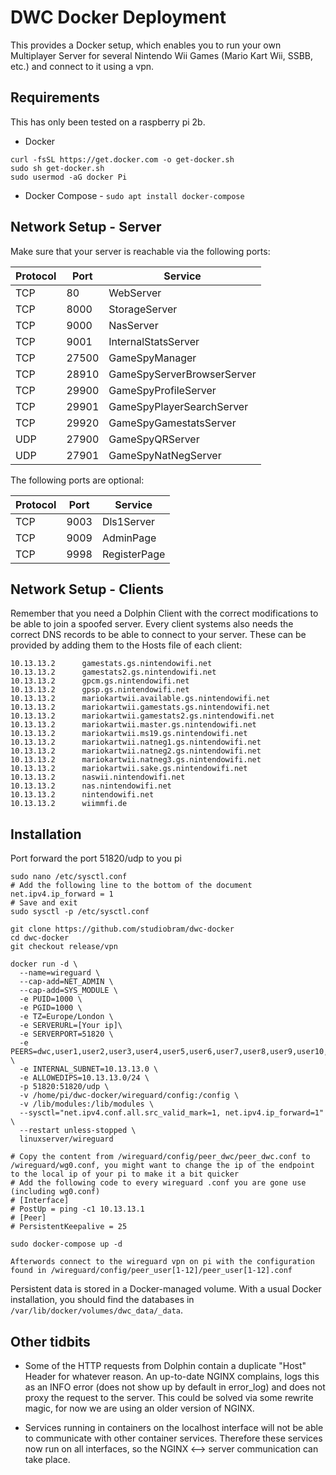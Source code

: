 # DWC Docker Deployment

This provides a Docker setup, which enables you to run your own Multiplayer Server for several Nintendo Wii Games (Mario Kart Wii, SSBB, etc.) and connect to it using a vpn.

## Requirements

This has only been tested on a raspberry pi 2b.

 - Docker 
 ```
curl -fsSL https://get.docker.com -o get-docker.sh
sudo sh get-docker.sh
sudo usermod -aG docker Pi
 ```
 - Docker Compose - ```sudo apt install docker-compose```

## Network Setup - Server

Make sure that your server is reachable via the following ports:

| Protocol | Port  | Service                    |
|----------|-------|----------------------------|
| TCP      | 80    | WebServer                  |
| TCP      | 8000  | StorageServer              |
| TCP      | 9000  | NasServer                  |
| TCP      | 9001  | InternalStatsServer        |
| TCP      | 27500 | GameSpyManager             |
| TCP      | 28910 | GameSpyServerBrowserServer |
| TCP      | 29900 | GameSpyProfileServer       |
| TCP      | 29901 | GameSpyPlayerSearchServer  |
| TCP      | 29920 | GameSpyGamestatsServer     |
| UDP      | 27900 | GameSpyQRServer            |
| UDP      | 27901 | GameSpyNatNegServer        |

The following ports are optional:

| Protocol | Port  | Service                    |
|----------|-------|----------------------------|
| TCP      | 9003  | Dls1Server                 |
| TCP      | 9009  | AdminPage                  |
| TCP      | 9998  | RegisterPage               |

## Network Setup - Clients

Remember that you need a Dolphin Client with the correct modifications to be able to join a spoofed server.
Every client systems also needs the correct DNS records to be able to connect to your server. These can be provided by adding them to the Hosts file of each client:

```
10.13.13.2		gamestats.gs.nintendowifi.net
10.13.13.2		gamestats2.gs.nintendowifi.net
10.13.13.2		gpcm.gs.nintendowifi.net
10.13.13.2		gpsp.gs.nintendowifi.net
10.13.13.2		mariokartwii.available.gs.nintendowifi.net
10.13.13.2		mariokartwii.gamestats.gs.nintendowifi.net
10.13.13.2		mariokartwii.gamestats2.gs.nintendowifi.net
10.13.13.2		mariokartwii.master.gs.nintendowifi.net
10.13.13.2		mariokartwii.ms19.gs.nintendowifi.net
10.13.13.2		mariokartwii.natneg1.gs.nintendowifi.net
10.13.13.2		mariokartwii.natneg2.gs.nintendowifi.net
10.13.13.2		mariokartwii.natneg3.gs.nintendowifi.net
10.13.13.2		mariokartwii.sake.gs.nintendowifi.net
10.13.13.2		naswii.nintendowifi.net
10.13.13.2		nas.nintendowifi.net
10.13.13.2		nintendowifi.net
10.13.13.2		wiimmfi.de
```

## Installation
Port forward the port 51820/udp to you pi

```
sudo nano /etc/sysctl.conf
# Add the following line to the bottom of the document
net.ipv4.ip_forward = 1
# Save and exit
sudo sysctl -p /etc/sysctl.conf

git clone https://github.com/studiobram/dwc-docker
cd dwc-docker
git checkout release/vpn

docker run -d \
  --name=wireguard \
  --cap-add=NET_ADMIN \
  --cap-add=SYS_MODULE \
  -e PUID=1000 \
  -e PGID=1000 \
  -e TZ=Europe/London \
  -e SERVERURL=[Your ip]\
  -e SERVERPORT=51820 \
  -e PEERS=dwc,user1,user2,user3,user4,user5,user6,user7,user8,user9,user10,user11,user12, \
  -e INTERNAL_SUBNET=10.13.13.0 \
  -e ALLOWEDIPS=10.13.13.0/24 \
  -p 51820:51820/udp \
  -v /home/pi/dwc-docker/wireguard/config:/config \
  -v /lib/modules:/lib/modules \
  --sysctl="net.ipv4.conf.all.src_valid_mark=1, net.ipv4.ip_forward=1" \
  --restart unless-stopped \
  linuxserver/wireguard
  
# Copy the content from /wireguard/config/peer_dwc/peer_dwc.conf to /wireguard/wg0.conf, you might want to change the ip of the endpoint to the local ip of your pi to make it a bit quicker
# Add the following code to every wireguard .conf you are gone use (including wg0.conf)
# [Interface]
# PostUp = ping -c1 10.13.13.1
# [Peer]
# PersistentKeepalive = 25

sudo docker-compose up -d

Afterwords connect to the wireguard vpn on pi with the configuration found in /wireguard/config/peer_user[1-12]/peer_user[1-12].conf
```

Persistent data is stored in a Docker-managed volume. With a usual Docker installation, you should find the databases in ```/var/lib/docker/volumes/dwc_data/_data```.

## Other tidbits

- Some of the HTTP requests from Dolphin contain a duplicate "Host" Header for whatever reason. An up-to-date NGINX complains, logs this as an INFO error (does not show up by default in error_log) and does not proxy the request to the server. This could be solved via some rewrite magic, for now we are using an older version of NGINX.

- Services running in containers on the localhost interface will not be able to communicate with other container services. Therefore these services now run on all interfaces, so the NGINX <--> server communication can take place.